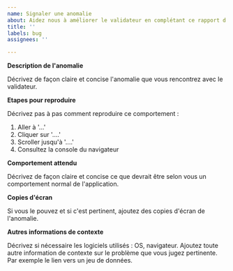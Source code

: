 ```yaml
---
name: Signaler une anomalie
about: Aidez nous à améliorer le validateur en complétant ce rapport d'anomalie.
title: ''
labels: bug
assignees: ''

---
```


**Description de l'anomalie**

Décrivez de façon claire et concise l'anomalie que vous rencontrez avec le validateur.

**Etapes pour reproduire**

Décrivez pas à pas comment reproduire ce comportement :

1. Aller à '...'
2. Cliquer sur '....'
3. Scroller jusqu'à '....'
4. Consultez la console du navigateur

**Comportement attendu**

Décrivez de façon claire et concise ce que devrait être selon vous un comportement normal de l'application.

**Copies d'écran**

Si vous le pouvez et si c'est pertinent, ajoutez des copies d'écran de l'anomalie.

**Autres informations de contexte**

Décrivez si nécessaire les logiciels utilisés : OS, navigateur.
Ajoutez toute autre information de contexte sur le problème que vous jugez pertinente. Par exemple le lien vers un jeu de données.
